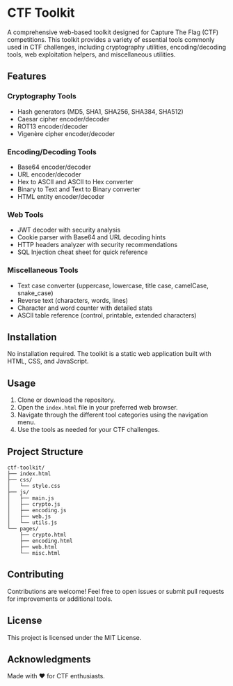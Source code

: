 # CTF Toolkit

A comprehensive web-based toolkit designed for Capture The Flag (CTF) competitions. This toolkit provides a variety of essential tools commonly used in CTF challenges, including cryptography utilities, encoding/decoding tools, web exploitation helpers, and miscellaneous utilities.

## Features

### Cryptography Tools
- Hash generators (MD5, SHA1, SHA256, SHA384, SHA512)
- Caesar cipher encoder/decoder
- ROT13 encoder/decoder
- Vigenère cipher encoder/decoder

### Encoding/Decoding Tools
- Base64 encoder/decoder
- URL encoder/decoder
- Hex to ASCII and ASCII to Hex converter
- Binary to Text and Text to Binary converter
- HTML entity encoder/decoder

### Web Tools
- JWT decoder with security analysis
- Cookie parser with Base64 and URL decoding hints
- HTTP headers analyzer with security recommendations
- SQL Injection cheat sheet for quick reference

### Miscellaneous Tools
- Text case converter (uppercase, lowercase, title case, camelCase, snake_case)
- Reverse text (characters, words, lines)
- Character and word counter with detailed stats
- ASCII table reference (control, printable, extended characters)

## Installation

No installation required. The toolkit is a static web application built with HTML, CSS, and JavaScript.

## Usage

1. Clone or download the repository.
2. Open the `index.html` file in your preferred web browser.
3. Navigate through the different tool categories using the navigation menu.
4. Use the tools as needed for your CTF challenges.

## Project Structure

```
ctf-toolkit/
├── index.html
├── css/
│   └── style.css
├── js/
│   ├── main.js
│   ├── crypto.js
│   ├── encoding.js
│   ├── web.js
│   └── utils.js
└── pages/
    ├── crypto.html
    ├── encoding.html
    ├── web.html
    └── misc.html
```

## Contributing

Contributions are welcome! Feel free to open issues or submit pull requests for improvements or additional tools.

## License

This project is licensed under the MIT License.

## Acknowledgments

Made with ❤️ for CTF enthusiasts.
